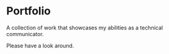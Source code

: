 # Portfolio
A collection of work that showcases my abilities as a technical communicator.

Please have a look around.
